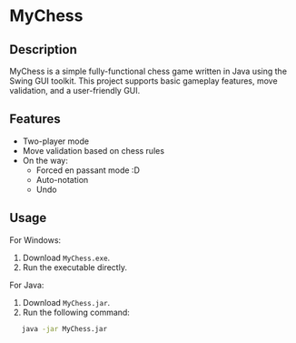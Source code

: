 # MyChess

## Description
MyChess is a simple fully-functional chess game written in Java using the Swing GUI toolkit. This project supports basic gameplay features, move validation, and a user-friendly GUI.

## Features
- Two-player mode
- Move validation based on chess rules
- On the way:
    - Forced en passant mode :D 
    - Auto-notation
    - Undo

## Usage

For Windows:
1. Download `MyChess.exe`.
2. Run the executable directly.

For Java:
1. Download `MyChess.jar`.
2. Run the following command:
```bash
   java -jar MyChess.jar
```

